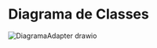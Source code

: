 # Diagrama de Classes

![DiagramaAdapter drawio](https://user-images.githubusercontent.com/81996683/208780044-8a001356-614d-4a9c-b2af-663717554df2.png)

